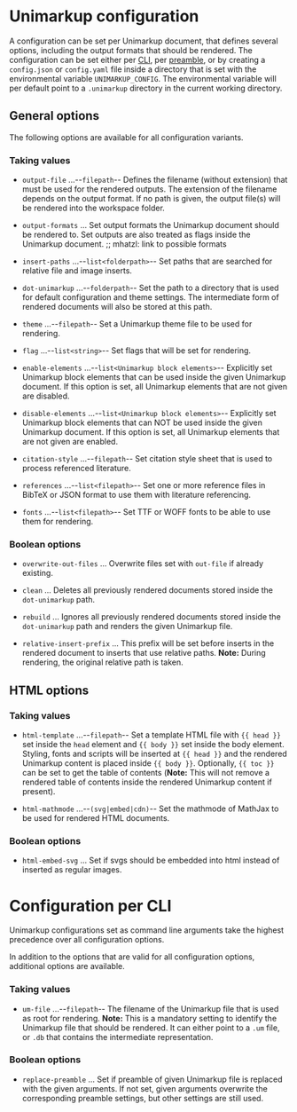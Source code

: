 
# Unimarkup configuration

A configuration can be set per Unimarkup document, that defines several options, including the output formats that should be rendered.
The configuration can be set either per [CLI](#configuration-per-cli), per [preamble](Frontend_Reference.md#preamble), or by creating a `config.json` or `config.yaml` file inside a directory that is set with the environmental variable `UNIMARKUP_CONFIG`. 
The environmental variable will per default point to a `.unimarkup` directory in the current working directory. 

## General options

The following options are available for all configuration variants.

### Taking values

- `output-file` ...--`filepath`-- Defines the filename (without extension) that must be used for the rendered outputs. The extension of the filename depends on the output format.
                    If no path is given, the output file(s) will be rendered into the workspace folder.

- `output-formats` ... Set output formats the Unimarkup document should be rendered to. Set outputs are also treated as flags inside the Unimarkup document. ;; mhatzl: link to possible formats

- `insert-paths` ...--`list<folderpath>`-- Set paths that are searched for relative file and image inserts.

- `dot-unimarkup` ...--`folderpath`-- Set the path to a directory that is used for default configuration and theme settings. The intermediate form of rendered documents will also be stored at this path.

- `theme` ...--`filepath`-- Set a Unimarkup theme file to be used for rendering.

- `flag` ...--`list<string>`-- Set flags that will be set for rendering.

- `enable-elements` ...--`list<Unimarkup block elements>`-- Explicitly set Unimarkup block elements that can be used inside the given Unimarkup document. If this option is set, all Unimarkup elements that are not given are disabled.

- `disable-elements` ...--`list<Unimarkup block elements>`-- Explicitly set Unimarkup block elements that can NOT be used inside the given Unimarkup document. If this option is set, all Unimarkup elements that are not given are enabled.

- `citation-style` ...--`filepath`-- Set citation style sheet that is used to process referenced literature.

- `references` ...--`list<filepath>`-- Set one or more reference files in BibTeX or JSON format to use them with literature referencing.

- `fonts` ...--`list<filepath>`-- Set TTF or WOFF fonts to be able to use them for rendering.

### Boolean options

- `overwrite-out-files` ... Overwrite files set with `out-file` if already existing.

- `clean` ... Deletes all previously rendered documents stored inside the `dot-unimarkup` path.

- `rebuild` ... Ignores all previously rendered documents stored inside the `dot-unimarkup` path and renders the given Unimarkup file.

- `relative-insert-prefix` ... This prefix will be set before inserts in the rendered document to inserts that use relative paths. **Note:** During rendering, the original relative path is taken.

## HTML options
### Taking values

- `html-template` ...--`filepath`-- Set a template HTML file with `{{ head }}` set inside the `head` element and `{{ body }}` set inside the body element.
                      Styling, fonts and scripts will be inserted at `{{ head }}` and the rendered Unimarkup content is placed inside `{{ body }}`.
                      Optionally, `{{ toc }}` can be set to get the table of contents (**Note:** This will not remove a rendered table of contents inside the rendered Unimarkup content if present).

- `html-mathmode` ...--`(svg|embed|cdn)`-- Set the mathmode of MathJax to be used for rendered HTML documents.

### Boolean options

- `html-embed-svg` ... Set if svgs should be embedded into html instead of inserted as regular images.

# Configuration per CLI

Unimarkup configurations set as command line arguments take the highest precedence over all configuration options.

In addition to the options that are valid for all configuration options, additional options are available.

### Taking values

- `um-file` ...--`filepath`-- The filename of the Unimarkup file that is used as root for rendering. **Note:** This is a mandatory setting to identify the Unimarkup file that should be rendered.
                It can either point to a `.um` file, or `.db` that contains the intermediate representation.

### Boolean options

- `replace-preamble` ... Set if preamble of given Unimarkup file is replaced with the given arguments. If not set, given arguments overwrite the corresponding preamble settings, but other settings are still used.

